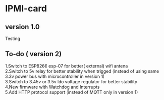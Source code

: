 # IPMI-card
## version 1.0
Testing  

## To-do ( version 2)
1.Switch to ESP8266 esp-07 for better( external) wifi antena  
2.Switch to 5v relay for better stability when trigged  (instead of using same 3.3v power bus with microcontroller in version 1)  
3.Switch to 3.45v or 3.5v ldo voltage regulator for better stability  
4.New firmware with Watchdog and Interrupts  
5.Add HTTP protocol support (instead of MQTT only in version 1)
